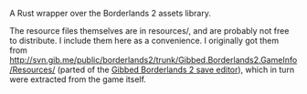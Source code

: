 A Rust wrapper over the Borderlands 2 assets library.

The resource files themselves are in resources/, and are probably not free to distribute. I include them here as a convenience. I originally got them from http://svn.gib.me/public/borderlands2/trunk/Gibbed.Borderlands2.GameInfo/Resources/ (parted of the [Gibbed Borderlands 2 save editor](http://blog.gib.me/category/games/borderlands-2/)), which in turn were extracted from the game itself.

